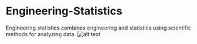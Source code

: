 # Engineering-Statistics
Engineering statistics combines engineering and statistics using scientific methods for analyzing data.
![alt text](https://upload.wikimedia.org/wikipedia/commons/4/44/Standard_Normal_Distribution.png)
